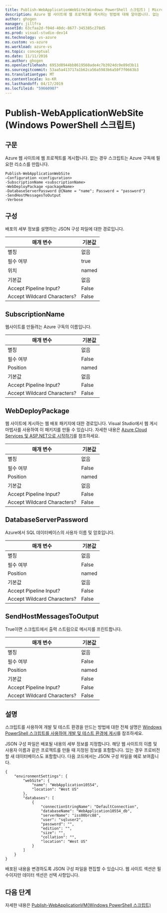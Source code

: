 ```yaml
---
title: Publish-WebApplicationWebSite(Windows PowerShell 스크립트) | Microsoft Docs
description: Azure 웹 사이트에 웹 프로젝트를 게시하는 방법에 대해 알아봅니다. 없는 경우 이 스크립트는 Azure 구독에 필요한 리소스를 만듭니다.
author: ghogen
manager: jillfra
assetId: 63cfaa2d-f04d-40dc-8677-345385c278d5
ms.prod: visual-studio-dev14
ms.technology: vs-azure
ms.custom: vs-azure
ms.workload: azure-vs
ms.topic: conceptual
ms.date: 11/11/2016
ms.author: ghogen
ms.openlocfilehash: 6953d8944bb8619560ade4c7b3924dc9e89d3b11
ms.sourcegitcommit: 53aa5a413717a1b62ca56a5983b6a50f7f0663b3
ms.translationtype: MT
ms.contentlocale: ko-KR
ms.lasthandoff: 04/17/2019
ms.locfileid: "59660907"
---
```

# <a name="publish-webapplicationwebsite-windows-powershell-script"></a>Publish-WebApplicationWebSite (Windows PowerShell 스크립트)
## <a name="syntax"></a>구문
Azure 웹 사이트에 웹 프로젝트를 게시합니다. 없는 경우 스크립트는 Azure 구독에 필요한 리소스를 만듭니다.

    Publish-WebApplicationWebSite
    –Configuration <configuration>
    -SubscriptionName <subscriptionName>
    -WebDeployPackage <packageName>
    -DatabaseServerPassword @{Name = "name"; Password = "password"}
    -SendHostMessagesToOutput
    -Verbose

## <a name="configuration"></a>구성
배포의 세부 정보를 설명하는 JSON 구성 파일에 대한 경로입니다.

| 매개 변수 | 기본값 |
| --- | --- |
| 별칭 |없음 |
| 필수 여부 |true |
| 위치 |named |
| 기본값 |없음 |
| Accept Pipeline Input? |False |
| Accept Wildcard Characters? |False |

## <a name="subscriptionname"></a>SubscriptionName
웹사이트를 만들려는 Azure 구독의 이름입니다.

| 매개 변수 | 기본값 |
| --- | --- |
| 별칭 |없음 |
| 필수 여부 |False |
| Position |named |
| 기본값 |없음 |
| Accept Pipeline Input? |False |
| Accept Wildcard Characters? |False |

## <a name="webdeploypackage"></a>WebDeployPackage
웹 사이트에 게시하는 웹 배포 패키지에 대한 경로입니다. Visual Studio에서 웹 게시 마법사를 사용하여 이 패키지를 만들 수 있습니다. 자세한 내용은 [Azure Cloud Services 및 ASP.NET으로 시작하기](http://go.microsoft.com/fwlink/p/?LinkID=623089)를 참조하세요.

| 매개 변수 | 기본값 |
| --- | --- |
| 별칭 |없음 |
| 필수 여부 |False |
| Position |named |
| 기본값 |없음 |
| Accept Pipeline Input? |False |
| Accept Wildcard Characters? |False |

## <a name="databaseserverpassword"></a>DatabaseServerPassword
Azure에서 SQL 데이터베이스의 사용자 이름 및 암호입니다.

| 매개 변수 | 기본값 |
| --- | --- |
| 별칭 |없음 |
| 필수 여부 |False |
| Position |named |
| 기본값 |없음 |
| Accept Pipeline Input? |False |
| Accept Wildcard Characters? |False |

## <a name="sendhostmessagestooutput"></a>SendHostMessagesToOutput
True이면 스크립트에서 출력 스트림으로 메시지를 프린트합니다.

| 매개 변수 | 기본값 |
| --- | --- |
| 별칭 |없음 |
| 필수 여부 |False |
| Position |named |
| 기본값 |False |
| Accept Pipeline Input? |False |
| Accept Wildcard Characters? |False |

## <a name="remarks"></a>설명
스크립트를 사용하여 개발 및 테스트 환경을 만드는 방법에 대한 전체 설명은 [Windows PowerShell 스크립트를 사용하여 개발 및 테스트 환경에 게시](vs-azure-tools-publishing-using-powershell-scripts.md)를 참조하세요.

JSON 구성 파일은 배포될 내용의 세부 정보를 지정합니다. 해당 웹 사이트의 이름 및 사용자 이름과 같은 프로젝트를 만들 때 지정된 정보를 포함합니다. 있는 경우 프로비전할 새 데이터베이스도 포함합니다. 다음 코드에서는 JSON 구성 파일을 예로 보여줍니다.

    {
        "environmentSettings": {
            "webSite": {
                "name": "WebApplication10554",
                "location": "West US"
            },
            "databases": [
                {
                    "connectionStringName": "DefaultConnection",
                    "databaseName": "WebApplication10554_db",
                    "serverName": "iss00brc88",
                    "user": "sqluser2",
                    "password": "",
                    "edition": "",
                    "size": "",
                    "collation": "",
                    "location": "West US"
                }
            ]
        }
    }

배포된 내용을 변경하도록 JSON 구성 파일을 편집할 수 있습니다. 웹 사이트 섹션은 필수이지만 데이터 섹션은 선택 사항입니다.

## <a name="next-steps"></a>다음 단계
자세한 내용은 [Publish-WebApplicationVM(Windows PowerShell 스크립트)](vs-azure-tools-publish-webapplicationvm.md)
